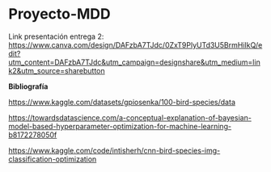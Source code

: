 # Proyecto-MDD

Link presentación entrega 2: https://www.canva.com/design/DAFzbA7TJdc/0ZxT9PlyUTd3U5BrmHiIkQ/edit?utm_content=DAFzbA7TJdc&utm_campaign=designshare&utm_medium=link2&utm_source=sharebutton


**Bibliografía**

https://www.kaggle.com/datasets/gpiosenka/100-bird-species/data

https://towardsdatascience.com/a-conceptual-explanation-of-bayesian-model-based-hyperparameter-optimization-for-machine-learning-b8172278050f 

https://www.kaggle.com/code/intisherh/cnn-bird-species-img-classification-optimization
